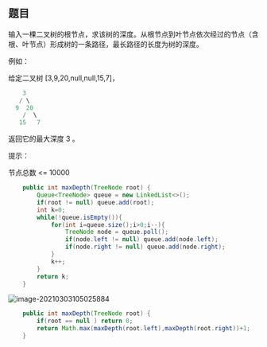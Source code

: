 ## 题目

输入一棵二叉树的根节点，求该树的深度。从根节点到叶节点依次经过的节点（含根、叶节点）形成树的一条路径，最长路径的长度为树的深度。

例如：

给定二叉树 [3,9,20,null,null,15,7]，

```java
    3
   / \
  9  20
    /  \
   15   7 
```

返回它的最大深度 3 。

提示：

节点总数 <= 10000

```java
    public int maxDepth(TreeNode root) {
        Queue<TreeNode> queue = new LinkedList<>();
        if(root != null) queue.add(root);
        int k=0;
        while(!queue.isEmpty()){
            for(int i=queue.size();i>0;i--){
                TreeNode node = queue.poll();
                if(node.left != null) queue.add(node.left);
                if(node.right != null) queue.add(node.right);
            }
            k++;
        }
        return k;
    }
```

![image-20210303105025884](C:\Users\ASUS\AppData\Roaming\Typora\typora-user-images\image-20210303105025884.png)

```java
    public int maxDepth(TreeNode root) {
        if(root == null ) return 0;
        return Math.max(maxDepth(root.left),maxDepth(root.right))+1;
    }
```

